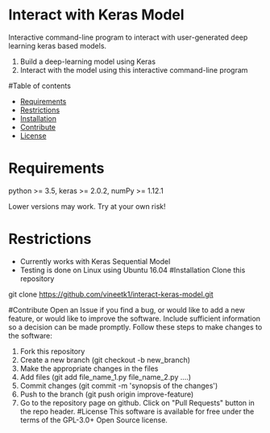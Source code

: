 # Interact with Keras Model
Interactive command-line program to interact with user-generated deep learning keras based models.
1. Build a deep-learning model using Keras 
1. Interact with the model using this interactive command-line program

#Table of contents
<!-- vim-markdown-toc GFM -->
* [Requirements](#requirements)
* [Restrictions](#restrictions)
* [Installation](#installation)
* [Contribute](#contribute)
* [License](#license)

<!-- vim-markdown-toc -->
# Requirements
python >= 3.5, keras >= 2.0.2, numPy >= 1.12.1

Lower versions may work. Try at your own risk!
# Restrictions
* Currently works with Keras Sequential Model
* Testing is done on Linux using Ubuntu 16.04
#Installation
Clone this repository

git clone https://github.com/vineetk1/interact-keras-model.git

#Contribute
Open an Issue if you find a bug, or would like to add a new feature, or would like to improve the software. Include sufficient information so a decision can be made promptly.
Follow these steps to make changes to the software:
1. Fork this repository
1. Create a new branch (git checkout -b new_branch)
1. Make the appropriate changes in the files
1. Add files (git add file_name_1.py file_name_2.py ....)
1. Commit changes (git commit -m 'synopsis of the changes')
1. Push to the branch (git push origin improve-feature)
1. Go to the repository page on github. Click on "Pull Requests" button in the repo header.
#License
This software is available for free under the terms of the GPL-3.0+ Open Source license. 
